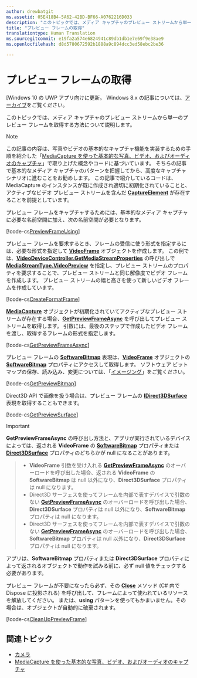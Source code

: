 ```yaml
---
author: drewbatgit
ms.assetid: 05E418B4-5A62-42BD-BF66-A0762216D033
description: "このトピックでは、メディア キャプチャのプレビュー ストリームから単一のプレビュー フレームを取得する方法について説明します。"
title: "プレビュー フレームの取得"
translationtype: Human Translation
ms.sourcegitcommit: e19fa2a574e6824941c89db1db1e7e69f9e38ae9
ms.openlocfilehash: d8d5780672592b1888a9c894dcc3ed58ebc2be36

---
```


# プレビュー フレームの取得

\[Windows 10 の UWP アプリ向けに更新。 Windows 8.x の記事については、[アーカイブ](http://go.microsoft.com/fwlink/p/?linkid=619132)をご覧ください。

このトピックでは、メディア キャプチャのプレビュー ストリームから単一のプレビュー フレームを取得する方法について説明します。

> [!NOTE] 
> この記事の内容は、写真やビデオの基本的なキャプチャ機能を実装するための手順を紹介した「[MediaCapture を使った基本的な写真、ビデオ、およびオーディオのキャプチャ](basic-photo-video-and-audio-capture-with-MediaCapture.md)」で取り上げた概念やコードに基づいています。 そちらの記事で基本的なメディア キャプチャのパターンを把握してから、高度なキャプチャ シナリオに進むことをお勧めします。 この記事で紹介しているコードは、MediaCapture のインスタンスが既に作成され適切に初期化されていることと、アクティブなビデオ プレビュー ストリームを含んだ [**CaptureElement**](https://msdn.microsoft.com/library/windows/apps/br209278) が存在することを前提としています。

プレビュー フレームをキャプチャするためには、基本的なメディア キャプチャに必要な名前空間に加え、次の名前空間が必要となります。

[!code-cs[PreviewFrameUsing](./code/BasicMediaCaptureWin10/cs/MainPage.xaml.cs#SnippetPreviewFrameUsing)]

プレビュー フレームを要求するとき、フレームの受信に使う形式を指定するには、必要な形式を指定して [**VideoFrame**](https://msdn.microsoft.com/library/windows/apps/dn930917) オブジェクトを作成します。 この例では、[**VideoDeviceController.GetMediaStreamProperties**](https://msdn.microsoft.com/library/windows/apps/br211995) の呼び出しで [**MediaStreamType.VideoPreview**](https://msdn.microsoft.com/library/windows/apps/br226640) を指定し、プレビュー ストリームのプロパティを要求することで、プレビュー ストリームと同じ解像度でビデオ フレームを作成します。 プレビュー ストリームの幅と高さを使って新しいビデオ フレームを作成しています。

[!code-cs[CreateFormatFrame](./code/BasicMediaCaptureWin10/cs/MainPage.xaml.cs#SnippetCreateFormatFrame)]

[**MediaCapture**](https://msdn.microsoft.com/library/windows/apps/br241124) オブジェクトが初期化されていてアクティブなプレビュー ストリームが存在する場合、[**GetPreviewFrameAsync**](https://msdn.microsoft.com/library/windows/apps/dn926711) を呼び出してプレビュー ストリームを取得します。 引数には、最後のステップで作成したビデオ フレームを渡し、取得するフレームの形式を指定します。

[!code-cs[GetPreviewFrameAsync](./code/BasicMediaCaptureWin10/cs/MainPage.xaml.cs#SnippetGetPreviewFrameAsync)]

プレビュー フレームの [**SoftwareBitmap**](https://msdn.microsoft.com/library/windows/apps/dn887358) 表現は、[**VideoFrame**](https://msdn.microsoft.com/library/windows/apps/dn930917) オブジェクトの [**SoftwareBitmap**](https://msdn.microsoft.com/library/windows/apps/dn930926) プロパティにアクセスして取得します。 ソフトウェア ビットマップの保存、読み込み、変更については、「[イメージング](imaging.md)」をご覧ください。

[!code-cs[GetPreviewBitmap](./code/BasicMediaCaptureWin10/cs/MainPage.xaml.cs#SnippetGetPreviewBitmap)]

Direct3D API で画像を扱う場合は、プレビュー フレームの [**IDirect3DSurface**](https://msdn.microsoft.com/library/windows/apps/dn965505) 表現を取得することもできます。

[!code-cs[GetPreviewSurface](./code/BasicMediaCaptureWin10/cs/MainPage.xaml.cs#SnippetGetPreviewSurface)]

> [!IMPORTANT]
> **GetPreviewFrameAsync** の呼び出し方法と、アプリが実行されているデバイスによっては、返される **VideoFrame** の [**SoftwareBitmap**](https://msdn.microsoft.com/library/windows/apps/dn930926) プロパティまたは [**Direct3DSurface**](https://msdn.microsoft.com/library/windows/apps/dn930920) プロパティのどちらかが null になることがあります。

> - **VideoFrame** 引数を受け入れる [**GetPreviewFrameAsync**](https://msdn.microsoft.com/library/windows/apps/dn926713) のオーバーロードを呼び出した場合、返される **VideoFrame** の **SoftwareBitmap** は null 以外になり、**Direct3DSurface** プロパティは null になります。
> - Direct3D サーフェスを使ってフレームを内部で表すデバイスで引数のない [**GetPreviewFrameAsync**](https://msdn.microsoft.com/library/windows/apps/dn926712) のオーバーロードを呼び出した場合、**Direct3DSurface** プロパティは null 以外になり、**SoftwareBitmap** プロパティは null になります。
> - Direct3D サーフェスを使ってフレームを内部で表すデバイスで引数のない [**GetPreviewFrameAsync**](https://msdn.microsoft.com/library/windows/apps/dn926712) のオーバーロードを呼び出した場合、**SoftwareBitmap** プロパティは null 以外になり、**Direct3DSurface** プロパティは null になります。

アプリは、**SoftwareBitmap** プロパティまたは **Direct3DSurface** プロパティによって返されるオブジェクトで動作を試みる前に、必ず null 値をチェックする必要があります。

プレビュー フレームが不要になったら必ず、その [**Close**](https://msdn.microsoft.com/library/windows/apps/dn930918) メソッド (C# 内で Dispose に投影される) を呼び出して、フレームによって使われているリソースを解放してください。 または、**using** パターンを使ってもかまいません。その場合は、オブジェクトが自動的に破棄されます。

[!code-cs[CleanUpPreviewFrame](./code/BasicMediaCaptureWin10/cs/MainPage.xaml.cs#SnippetCleanUpPreviewFrame)]

## 関連トピック

* [カメラ](camera.md)
* [MediaCapture を使った基本的な写真、ビデオ、およびオーディオのキャプチャ](basic-photo-video-and-audio-capture-with-MediaCapture.md)
 

 







<!--HONumber=Aug16_HO3-->


